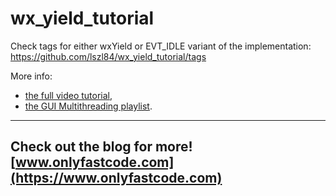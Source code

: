 # wx_yield_tutorial

Check tags for either wxYield or EVT_IDLE variant of the implementation:
https://github.com/lszl84/wx_yield_tutorial/tags

More info:
- [the full video tutorial](https://www.youtube.com/watch?v=_1pycZLju3E),
- [the GUI Multithreading playlist](https://www.youtube.com/watch?v=_1pycZLju3E&list=PL0qQTroQZs5sQicFwgVunMg8_IdyhBsxl).


---
Check out the blog for more! [www.onlyfastcode.com](https://www.onlyfastcode.com)
---

